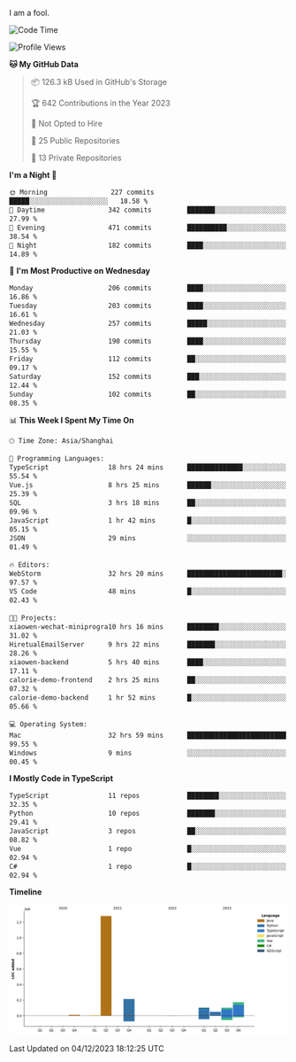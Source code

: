 I am a fool.

<!--START_SECTION:waka-->
![Code Time](http://img.shields.io/badge/Code%20Time-961%20hrs%201%20min-blue)

![Profile Views](http://img.shields.io/badge/Profile%20Views-26-blue)

**🐱 My GitHub Data** 

> 📦 126.3 kB Used in GitHub's Storage 
 > 
> 🏆 642 Contributions in the Year 2023
 > 
> 🚫 Not Opted to Hire
 > 
> 📜 25 Public Repositories 
 > 
> 🔑 13 Private Repositories 
 > 
**I'm a Night 🦉** 

```text
🌞 Morning                227 commits         █████░░░░░░░░░░░░░░░░░░░░   18.58 % 
🌆 Daytime                342 commits         ███████░░░░░░░░░░░░░░░░░░   27.99 % 
🌃 Evening                471 commits         ██████████░░░░░░░░░░░░░░░   38.54 % 
🌙 Night                  182 commits         ████░░░░░░░░░░░░░░░░░░░░░   14.89 % 
```
📅 **I'm Most Productive on Wednesday** 

```text
Monday                   206 commits         ████░░░░░░░░░░░░░░░░░░░░░   16.86 % 
Tuesday                  203 commits         ████░░░░░░░░░░░░░░░░░░░░░   16.61 % 
Wednesday                257 commits         █████░░░░░░░░░░░░░░░░░░░░   21.03 % 
Thursday                 190 commits         ████░░░░░░░░░░░░░░░░░░░░░   15.55 % 
Friday                   112 commits         ██░░░░░░░░░░░░░░░░░░░░░░░   09.17 % 
Saturday                 152 commits         ███░░░░░░░░░░░░░░░░░░░░░░   12.44 % 
Sunday                   102 commits         ██░░░░░░░░░░░░░░░░░░░░░░░   08.35 % 
```


📊 **This Week I Spent My Time On** 

```text
🕑︎ Time Zone: Asia/Shanghai

💬 Programming Languages: 
TypeScript               18 hrs 24 mins      ██████████████░░░░░░░░░░░   55.54 % 
Vue.js                   8 hrs 25 mins       ██████░░░░░░░░░░░░░░░░░░░   25.39 % 
SQL                      3 hrs 18 mins       ██░░░░░░░░░░░░░░░░░░░░░░░   09.96 % 
JavaScript               1 hr 42 mins        █░░░░░░░░░░░░░░░░░░░░░░░░   05.15 % 
JSON                     29 mins             ░░░░░░░░░░░░░░░░░░░░░░░░░   01.49 % 

🔥 Editors: 
WebStorm                 32 hrs 20 mins      ████████████████████████░   97.57 % 
VS Code                  48 mins             █░░░░░░░░░░░░░░░░░░░░░░░░   02.43 % 

🐱‍💻 Projects: 
xiaowen-wechat-miniprogra10 hrs 16 mins      ████████░░░░░░░░░░░░░░░░░   31.02 % 
HiretualEmailServer      9 hrs 22 mins       ███████░░░░░░░░░░░░░░░░░░   28.26 % 
xiaowen-backend          5 hrs 40 mins       ████░░░░░░░░░░░░░░░░░░░░░   17.11 % 
calorie-demo-frontend    2 hrs 25 mins       ██░░░░░░░░░░░░░░░░░░░░░░░   07.32 % 
calorie-demo-backend     1 hr 52 mins        █░░░░░░░░░░░░░░░░░░░░░░░░   05.66 % 

💻 Operating System: 
Mac                      32 hrs 59 mins      █████████████████████████   99.55 % 
Windows                  9 mins              ░░░░░░░░░░░░░░░░░░░░░░░░░   00.45 % 
```

**I Mostly Code in TypeScript** 

```text
TypeScript               11 repos            ████████░░░░░░░░░░░░░░░░░   32.35 % 
Python                   10 repos            ███████░░░░░░░░░░░░░░░░░░   29.41 % 
JavaScript               3 repos             ██░░░░░░░░░░░░░░░░░░░░░░░   08.82 % 
Vue                      1 repo              █░░░░░░░░░░░░░░░░░░░░░░░░   02.94 % 
C#                       1 repo              █░░░░░░░░░░░░░░░░░░░░░░░░   02.94 % 
```



**Timeline**

![Lines of Code chart](https://raw.githubusercontent.com/VeejaLiu/VeejaLiu/master/assets/bar_graph.png)


 Last Updated on 04/12/2023 18:12:25 UTC
<!--END_SECTION:waka-->
